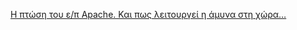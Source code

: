 [Η πτώση του ε/π Apache. Και πως λειτουργεί η άμυνα στη χώρα…](https://belisarius21.wordpress.com/2010/08/02)    
[](https://belisarius21.wordpress.com/2010/08/03)    
[](https://belisarius21.wordpress.com/2010/08/04)    
[](https://belisarius21.wordpress.com/2010/08/05)    
[](https://belisarius21.wordpress.com/2010/08/18)    
[](https://belisarius21.wordpress.com/2010/08/19)    
[](https://belisarius21.wordpress.com/2010/09/02)    
[](https://belisarius21.wordpress.com/2010/09/06)    
[](https://belisarius21.wordpress.com/2010/09/07)    
[](https://belisarius21.wordpress.com/2010/09/18)    
[](https://belisarius21.wordpress.com/2011/05/01)    
[](https://belisarius21.wordpress.com/2011/05/05)    
[](https://belisarius21.wordpress.com/2011/05/09)    
[](https://belisarius21.wordpress.com/2011/05/14)    
[](https://belisarius21.wordpress.com/2011/05/15)    
[](https://belisarius21.wordpress.com/2011/05/20)    
[](https://belisarius21.wordpress.com/2011/05/23)    
[](https://belisarius21.wordpress.com/2011/05/29)    
[](https://belisarius21.wordpress.com/2011/06/24)    
[](https://belisarius21.wordpress.com/2011/06/27)    
[](https://belisarius21.wordpress.com/2011/08/03)    
[](https://belisarius21.wordpress.com/2011/09/02)    
[](https://belisarius21.wordpress.com/2011/10/19)    
[](https://belisarius21.wordpress.com/2011/11/01)    
[](https://belisarius21.wordpress.com/2011/11/03)    
[](https://belisarius21.wordpress.com/2011/11/05)    
[](https://belisarius21.wordpress.com/2011/11/11)    
[](https://belisarius21.wordpress.com/2011/11/15)    
[](https://belisarius21.wordpress.com/2011/11/21)    
[](https://belisarius21.wordpress.com/2011/12/01)    
[](https://belisarius21.wordpress.com/2012/01/05)    
[](https://belisarius21.wordpress.com/2012/01/06)    
[](https://belisarius21.wordpress.com/2012/01/12)    
[](https://belisarius21.wordpress.com/2012/01/16)    
[](https://belisarius21.wordpress.com/2012/01/18)    
[](https://belisarius21.wordpress.com/2012/01/20)    
[](https://belisarius21.wordpress.com/2012/01/26)    
[](https://belisarius21.wordpress.com/2012/01/28)    
[](https://belisarius21.wordpress.com/2012/01/31)    
[](https://belisarius21.wordpress.com/2012/02/01)    
[](https://belisarius21.wordpress.com/2012/02/04)    
[](https://belisarius21.wordpress.com/2012/02/08)    
[](https://belisarius21.wordpress.com/2012/05/25)    
[](https://belisarius21.wordpress.com/2012/05/27)    
[](https://belisarius21.wordpress.com/2012/05/28)    
[](https://belisarius21.wordpress.com/2012/06/21)    
[](https://belisarius21.wordpress.com/2012/07/07)    
[](https://belisarius21.wordpress.com/2012/07/12)    
[](https://belisarius21.wordpress.com/2012/08/13)    
[](https://belisarius21.wordpress.com/2012/08/26)    
[](https://belisarius21.wordpress.com/2012/08/27)    
[](https://belisarius21.wordpress.com/2012/09/02)    
[](https://belisarius21.wordpress.com/2012/09/16)    
[](https://belisarius21.wordpress.com/2012/09/19)    
[](https://belisarius21.wordpress.com/2012/10/28)    
[](https://belisarius21.wordpress.com/2012/10/30)    
[](https://belisarius21.wordpress.com/2012/11/03)    
[](https://belisarius21.wordpress.com/2012/11/08)    
[](https://belisarius21.wordpress.com/2012/11/22)    
[](https://belisarius21.wordpress.com/2012/12/14)    
[](https://belisarius21.wordpress.com/2012/12/19)    
[](https://belisarius21.wordpress.com/2012/12/21)    
[](https://belisarius21.wordpress.com/2012/12/23)    
[](https://belisarius21.wordpress.com/2012/12/27)    
[](https://belisarius21.wordpress.com/2012/12/29)    
[](https://belisarius21.wordpress.com/2013/01/01)    
[](https://belisarius21.wordpress.com/2013/01/06)    
[](https://belisarius21.wordpress.com/2013/01/16)    
[](https://belisarius21.wordpress.com/2013/01/28)    
[](https://belisarius21.wordpress.com/2013/01/31)    
[](https://belisarius21.wordpress.com/2013/02/08)    
[](https://belisarius21.wordpress.com/2013/02/09)    
[](https://belisarius21.wordpress.com/2013/02/19)    
[](https://belisarius21.wordpress.com/2013/02/23)    
[](https://belisarius21.wordpress.com/2013/03/02)    
[](https://belisarius21.wordpress.com/2013/03/12)    
[](https://belisarius21.wordpress.com/2013/03/17)    
[](https://belisarius21.wordpress.com/2013/03/24)    
[](https://belisarius21.wordpress.com/2013/03/25)    
[](https://belisarius21.wordpress.com/2013/04/08)    
[](https://belisarius21.wordpress.com/2013/05/02)    
[](https://belisarius21.wordpress.com/2013/05/08)    
[](https://belisarius21.wordpress.com/2013/05/17)    
[](https://belisarius21.wordpress.com/2013/05/19)    
[](https://belisarius21.wordpress.com/2013/05/27)    
[](https://belisarius21.wordpress.com/2013/06/03)    
[](https://belisarius21.wordpress.com/2013/06/12)    
[](https://belisarius21.wordpress.com/2013/06/14)    
[](https://belisarius21.wordpress.com/2013/06/22)    
[](https://belisarius21.wordpress.com/2013/06/24)    
[](https://belisarius21.wordpress.com/2013/07/17)    
[](https://belisarius21.wordpress.com/2013/08/08)    
[](https://belisarius21.wordpress.com/2013/08/13)    
[](https://belisarius21.wordpress.com/2013/08/31)    
[](https://belisarius21.wordpress.com/2013/09/10)    
[](https://belisarius21.wordpress.com/2013/09/19)    
[](https://belisarius21.wordpress.com/2013/09/24)    
[](https://belisarius21.wordpress.com/2013/09/26)    
[](https://belisarius21.wordpress.com/2013/10/14)    
[](https://belisarius21.wordpress.com/2013/10/19)    
[](https://belisarius21.wordpress.com/2013/10/23)    
[](https://belisarius21.wordpress.com/2013/10/25)    
[](https://belisarius21.wordpress.com/2013/10/28)    
[](https://belisarius21.wordpress.com/2013/10/30)    
[](https://belisarius21.wordpress.com/2013/11/15)    
[](https://belisarius21.wordpress.com/2013/11/19)    
[](https://belisarius21.wordpress.com/2013/11/22)    
[](https://belisarius21.wordpress.com/2013/11/30)    
[](https://belisarius21.wordpress.com/2013/12/07)    
[](https://belisarius21.wordpress.com/2013/12/16)    
[](https://belisarius21.wordpress.com/2014/01/01)    
[](https://belisarius21.wordpress.com/2014/01/01)    
[](https://belisarius21.wordpress.com/2014/01/05)    
[](https://belisarius21.wordpress.com/2014/01/08)    
[](https://belisarius21.wordpress.com/2014/01/11)    
[](https://belisarius21.wordpress.com/2014/01/18)    
[](https://belisarius21.wordpress.com/2014/01/29)    
[](https://belisarius21.wordpress.com/2014/02/05)    
[](https://belisarius21.wordpress.com/2014/02/13)    
[](https://belisarius21.wordpress.com/2014/02/17)    
[](https://belisarius21.wordpress.com/2014/03/12)    
[](https://belisarius21.wordpress.com/2014/03/28)    
[](https://belisarius21.wordpress.com/2014/04/10)    
[](https://belisarius21.wordpress.com/2014/04/14)    
[](https://belisarius21.wordpress.com/2014/04/19)    
[](https://belisarius21.wordpress.com/2014/05/13)    
[](https://belisarius21.wordpress.com/2014/06/11)    
[](https://belisarius21.wordpress.com/2014/06/20)    
[](https://belisarius21.wordpress.com/2014/07/15)    
[](https://belisarius21.wordpress.com/2014/07/30)    
[](https://belisarius21.wordpress.com/2014/08/26)    
[](https://belisarius21.wordpress.com/2014/09/15)    
[](https://belisarius21.wordpress.com/2014/10/28)    
[](https://belisarius21.wordpress.com/2014/11/29)    
[](https://belisarius21.wordpress.com/2014/11/30)    
[](https://belisarius21.wordpress.com/2015/01/01)    
[](https://belisarius21.wordpress.com/2015/01/01)    
[](https://belisarius21.wordpress.com/2015/01/09)    
[](https://belisarius21.wordpress.com/2015/01/14)    
[](https://belisarius21.wordpress.com/2015/01/18)    
[](https://belisarius21.wordpress.com/2015/01/19)    
[](https://belisarius21.wordpress.com/2015/02/22)    
[](https://belisarius21.wordpress.com/2015/03/14)    
[](https://belisarius21.wordpress.com/2015/03/15)    
[](https://belisarius21.wordpress.com/2015/03/18)    
[](https://belisarius21.wordpress.com/2015/03/24)    
[](https://belisarius21.wordpress.com/2015/03/25)    
[](https://belisarius21.wordpress.com/2015/04/01)    
[](https://belisarius21.wordpress.com/2015/04/05)    
[](https://belisarius21.wordpress.com/2015/04/08)    
[](https://belisarius21.wordpress.com/2015/04/12)    
[](https://belisarius21.wordpress.com/2015/04/26)    
[](https://belisarius21.wordpress.com/2015/05/10)    
[](https://belisarius21.wordpress.com/2015/06/12)    
[](https://belisarius21.wordpress.com/2015/06/27)    
[](https://belisarius21.wordpress.com/2015/07/07)    
[](https://belisarius21.wordpress.com/2015/07/27)    
[](https://belisarius21.wordpress.com/2015/08/12)    
[](https://belisarius21.wordpress.com/2015/08/19)    
[](https://belisarius21.wordpress.com/2015/09/19)    
[](https://belisarius21.wordpress.com/2015/10/28)    
[](https://belisarius21.wordpress.com/2015/11/14)    
[](https://belisarius21.wordpress.com/2015/12/05)    
[](https://belisarius21.wordpress.com/2015/12/21)    
[](https://belisarius21.wordpress.com/2015/12/28)    
[](https://belisarius21.wordpress.com/2015/12/31)    
[](https://belisarius21.wordpress.com/2016/01/24)    
[](https://belisarius21.wordpress.com/2016/02/18)    
[](https://belisarius21.wordpress.com/2016/03/02)    
[](https://belisarius21.wordpress.com/2016/03/07)    
[](https://belisarius21.wordpress.com/2016/03/26)    
[](https://belisarius21.wordpress.com/2016/03/29)    
[](https://belisarius21.wordpress.com/2016/04/01)    
[](https://belisarius21.wordpress.com/2016/04/03)    
[](https://belisarius21.wordpress.com/2016/04/04)    
[](https://belisarius21.wordpress.com/2016/04/16)    
[](https://belisarius21.wordpress.com/2016/04/18)    
[](https://belisarius21.wordpress.com/2016/05/01)    
[](https://belisarius21.wordpress.com/2016/05/06)    
[](https://belisarius21.wordpress.com/2016/05/20)    
[](https://belisarius21.wordpress.com/2016/07/16)    
[](https://belisarius21.wordpress.com/2016/08/24)    
[](https://belisarius21.wordpress.com/2016/09/04)    
[](https://belisarius21.wordpress.com/2016/09/18)    
[](https://belisarius21.wordpress.com/2016/09/25)    
[](https://belisarius21.wordpress.com/2016/11/18)    
[](https://belisarius21.wordpress.com/2016/12/31)    
[](https://belisarius21.wordpress.com/2017/05/23)    
[](https://belisarius21.wordpress.com/2017/06/18)    
[](https://belisarius21.wordpress.com/2017/07/07)    
[](https://belisarius21.wordpress.com/2017/07/30)    
[](https://belisarius21.wordpress.com/2017/08/20)    
[](https://belisarius21.wordpress.com/2017/10/16)    
[](https://belisarius21.wordpress.com/2017/10/20)    
[](https://belisarius21.wordpress.com/2017/10/28)    
[](https://belisarius21.wordpress.com/2017/11/02)    
[](https://belisarius21.wordpress.com/2017/11/15)    
[](https://belisarius21.wordpress.com/2017/11/19)    
[](https://belisarius21.wordpress.com/2017/11/21)    
[](https://belisarius21.wordpress.com/2017/11/24)    
[](https://belisarius21.wordpress.com/2017/11/26)    
[](https://belisarius21.wordpress.com/2017/12/05)    
[](https://belisarius21.wordpress.com/2018/01/04)    
[](https://belisarius21.wordpress.com/2018/01/21)    
[](https://belisarius21.wordpress.com/2018/03/05)    
[](https://belisarius21.wordpress.com/2018/03/12)    
[](https://belisarius21.wordpress.com/2018/03/25)    
[](https://belisarius21.wordpress.com/2018/05/01)    
